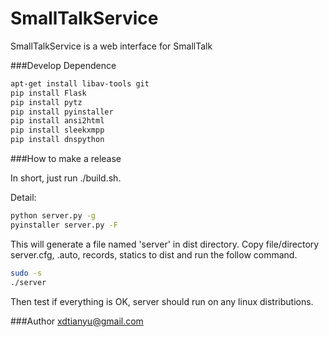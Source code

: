 # SmallTalkService
SmallTalkService is a web interface for SmallTalk

###Develop Dependence

```bash
apt-get install libav-tools git
pip install Flask
pip install pytz
pip install pyinstaller
pip install ansi2html
pip install sleekxmpp
pip install dnspython
```

###How to make a release

In short, just run ./build.sh.

Detail:

```bash
python server.py -g
pyinstaller server.py -F
```
This will generate a file named 'server' in dist directory. Copy file/directory server.cfg, .auto, records, statics to dist and run the follow command.

```bash
sudo -s
./server
```

Then test if everything is OK, server should run on any linux distributions.


###Author
xdtianyu@gmail.com

